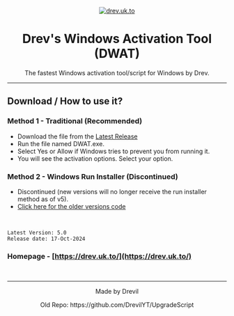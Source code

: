 <p align="center"><a href="https://drev.uk.to/error"><img src="https://readme-typing-svg.demolab.com?font=Fira+Code&pause=500&color=10BB39&width=435&lines=DWAT+-+v5;The+fastest+Windows+activation+script;Now+improved+and+updated+with+cleaner+GUI" alt="drev.uk.to" /></a>
<h1 align="center">Drev's Windows Activation Tool (DWAT)</h1>

<p align="center">The fastest Windows activation tool/script for Windows by Drev.</p>
<hr>

## Download / How to use it?

### Method 1 - Traditional (Recommended)

-   Download the file from the [Latest Release](https://github.com/DrevilYT/ActivationScript/releases/latest)
-   Run the file named DWAT.exe.
-   Select Yes or Allow if Windows tries to prevent you from running it.
-   You will see the activation options. Select your option.

### Method 2 - Windows Run Installer (Discontinued)
-   Discontinued (new versions will no longer receive the run installer method as of v5).
-   [Click here for the older versions code](https://github.com/DrevilYT/ActivationScript/tree/main/installer/readme.md)

</br>

```
Latest Version: 5.0
Release date: 17-Oct-2024
```

### Homepage - [https://drev.uk.to/](https://drev.uk.to/)
</br>

---

<p align="center">Made by Drevil</p>
<p align="center">Old Repo: https://github.com/DrevilYT/UpgradeScript</p>
